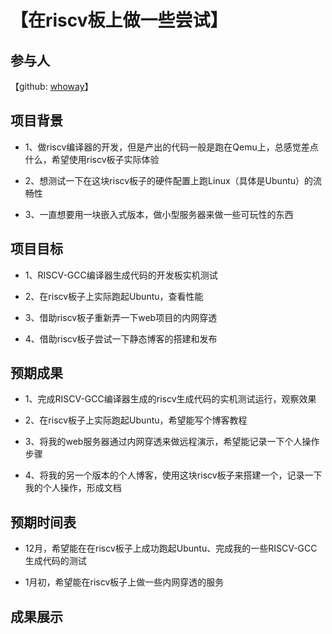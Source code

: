 # 【在riscv板上做一些尝试】



## 参与人

【github: [whoway](https://github.com/whoway)】



## 项目背景

- 1、做riscv编译器的开发，但是产出的代码一般是跑在Qemu上，总感觉差点什么，希望使用riscv板子实际体验

- 2、想测试一下在这块riscv板子的硬件配置上跑Linux（具体是Ubuntu）的流畅性

- 3、一直想要用一块嵌入式版本，做小型服务器来做一些可玩性的东西



## 项目目标

- 1、RISCV-GCC编译器生成代码的开发板实机测试

- 2、在riscv板子上实际跑起Ubuntu，查看性能

- 3、借助riscv板子重新弄一下web项目的内网穿透

- 4、借助riscv板子尝试一下静态博客的搭建和发布



## 预期成果

- 1、完成RISCV-GCC编译器生成的riscv生成代码的实机测试运行，观察效果

- 2、在riscv板子上实际跑起Ubuntu，希望能写个博客教程

- 3、将我的web服务器通过内网穿透来做远程演示，希望能记录一下个人操作步骤

- 4、将我的另一个版本的个人博客，使用这块riscv板子来搭建一个，记录一下我的个人操作，形成文档



## 预期时间表

- 12月，希望能在在riscv板子上成功跑起Ubuntu、完成我的一些RISCV-GCC生成代码的测试

- 1月初，希望能在riscv板子上做一些内网穿透的服务



## 成果展示

